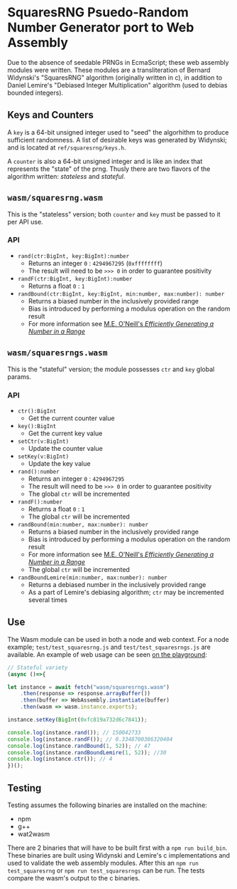 # SquaresRNG Psuedo-Random Number Generator port to Web Assembly

Due to the absence of seedable PRNGs in EcmaScript; these web assembly modules were written. These modules are a transliteration of Bernard Widynski's "SquaresRNG" algorithm (originally written in c), in addition to Daniel Lemire's "Debiased Integer Multiplication" algorithm (used to debias bounded integers).

## Keys and Counters

A `key` is a 64-bit unsigned integer used to "seed" the algorhithm to produce sufficient randomness. A list of desirable keys was generated by Widynski; and is located at `ref/squaresrng/keys.h`.

A `counter` is also a 64-bit unsigned integer and is like an index that represents the "state" of the prng. Thusly there are two flavors of the algorithm written: _stateless_ and _stateful_.

## `wasm/squaresrng.wasm`

This is the "stateless" version; both `counter` and `key` must be passed to it per API use.

### API

* `rand(ctr:BigInt, key:BigInt):number`
    * Returns an integer `0` : `4294967295` (`0xffffffff`)
    * The result will need to be `>>> 0` in order to guarantee positivity
* `randF(ctr:BigInt, key:BigInt):number`
    * Returns a float `0` : `1`
* `randBound(ctr:BigInt, key:BigInt, min:number, max:number): number`
    * Returns a biased number in the inclusively provided range
    * Bias is introduced by performing a modulus operation on the random result
    * For more information see [M.E. O'Neill's _Efficiently Generating a Number in a Range_](https://www.pcg-random.org/posts/bounded-rands.html)

## `wasm/squaresrngs.wasm`

This is the "stateful" version; the module possesses `ctr` and `key` global params.

### API

* `ctr():BigInt`
    * Get the current counter value
* `key():BigInt`
    * Get the current key value
* `setCtr(v:BigInt)`
    * Update the counter value
* `setKey(v:BigInt)`
    * Update the key value
* `rand():number`
    * Returns an integer `0` : `4294967295`
    * The result will need to be `>>> 0` in order to guarantee positivity
    * The global `ctr` will be incremented
* `randF():number`
    * Returns a float `0` : `1`
    * The global `ctr` will be incremented
* `randBound(min:number, max:number): number`
    * Returns a biased number in the inclusively provided range
    * Bias is introduced by performing a modulus operation on the random result
    * For more information see [M.E. O'Neill's _Efficiently Generating a Number in a Range_](https://www.pcg-random.org/posts/bounded-rands.html)
    * The global `ctr` will be incremented
* `randBoundLemire(min:number, max:number): number`
    * Returns a debiased number in the inclusively provided range
    * As a part of Lemire's debiasing algorithm; `ctr` may be incremented several times

## Use

The Wasm module can be used in both a node and web context. For a node example; `test/test_squaresrng.js` and `test/test_squaresrngs.js` are available. An example of web usage can be seen [on the playground](https://chadhartman.github.io/squaresrng-wasm/playground):

```js
// Stateful variety
(async ()=>{

let instance = await fetch("wasm/squaresrngs.wasm")
    .then(response => response.arrayBuffer())
    .then(buffer => WebAssembly.instantiate(buffer)
    .then(wasm => wasm.instance.exports);

instance.setKey(BigInt(0xfc819a732d6c7841));

console.log(instance.rand()); // 150042733
console.log(instance.randF()); // 0.3348700386320404
console.log(instance.randBound(1, 52)); // 47
console.log(instance.randBoundLemire(1, 52)); //30
console.log(instance.ctr()); // 4
})();
```

## Testing

Testing assumes the following binaries are installed on the machine:

* npm
* g++
* wat2wasm

There are 2 binaries that will have to be built first with a `npm run build_bin`. These binaries are built using Widynski and Lemire's c implementations and used to validate the web assembly modules. After this an `npm run test_squaresrng` or `npm run test_squaresrngs` can be run. The tests compare the wasm's output to the c binaries.
